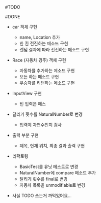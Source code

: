 #TODO
 
#DONE
- car 객체 구현
  - name, Location 추가
  - 한 칸 전진하는 메소드 구현
  - 랜덤 결과에 따라 전진하는 메소드 구현
  
- Race (자동차 경주) 객체 구현 
  - 자동차를 추가하는 메소드 구현
  - 모든 하는 메소드 구현
  - 우승자를 리턴하는 메소드 구현
  
- InputView 구현
  - 빈 입력은 패스
  
- 달리기 횟수를 NaturalNumber로 변경
  - 입력이 자연수인지 검사
  
- 출력 부분 구현
  - 제목, 현재 위치, 최종 결과 출력 구현
   
- 리팩토링
   - BasicTest를 유닛 테스트로 변경
   - NaturalNumber에 compare 메소드 추가 
   - 달리기 횟수를 final로 변경
   - 자동차 목록을 unmodifiable로 변경
    
 - 사실 TODO 쓰는거 까먹었어요...